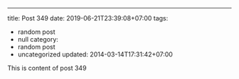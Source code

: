 ---
title: Post 349
date: 2019-06-21T23:39:08+07:00
tags:
  - random post
  - null
category:
  - random post
  - uncategorized
updated: 2014-03-14T17:31:42+07:00

This is content of post 349